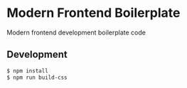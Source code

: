 # Modern Frontend Boilerplate

Modern frontend development boilerplate code

## Development

```bash
$ npm install
$ npm run build-css
```
